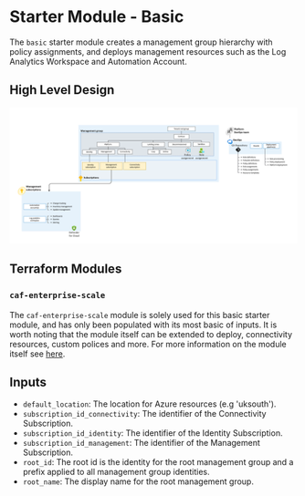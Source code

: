 <!-- markdownlint-disable first-line-h1 -->
# Starter Module - Basic

The `basic` starter module creates a management group hierarchy with policy assignments, and deploys management resources such as the Log Analytics Workspace and Automation Account.

## High Level Design

![Alt text](./media/starter-module-basic.png)

## Terraform Modules

### `caf-enterprise-scale`

The `caf-enterprise-scale` module is solely used for this basic starter module, and has only been populated with its most basic of inputs. It is worth noting that the module itself can be extended to deploy, connectivity resources, custom polices and more. For more information on the module itself see [here](https://github.com/Azure/terraform-azurerm-caf-enterprise-scale).

## Inputs

- `default_location`: The location for Azure resources (e.g 'uksouth').
- `subscription_id_connectivity`: The identifier of the Connectivity Subscription.
- `subscription_id_identity`: The identifier of the Identity Subscription.
- `subscription_id_management`: The identifier of the Management Subscription.
- `root_id`: The root id is the identity for the root management group and a prefix applied to all management group identities.
- `root_name`: The display name for the root management group.
